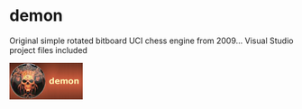 # demon
Original simple rotated bitboard UCI chess engine from 2009...
Visual Studio project files included

![alt tag](https://raw.githubusercontent.com/FireFather/demon/master/demon.png)
